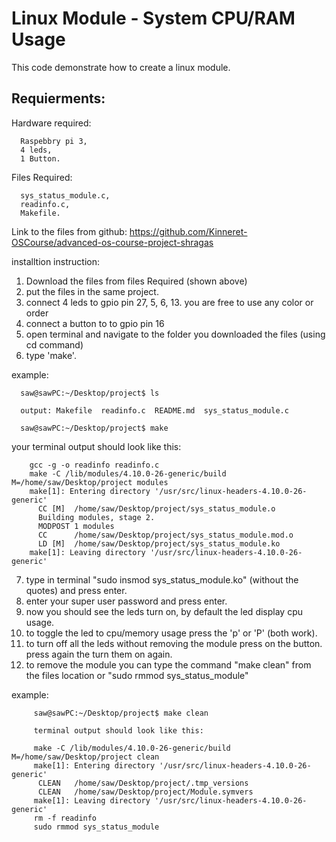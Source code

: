 # Linux Module - System CPU/RAM Usage

This code demonstrate how to create a linux module.

## Requierments:

Hardware required:
~~~
  Raspebbry pi 3,
  4 leds,
  1 Button.
~~~
Files Required:
~~~
  sys_status_module.c,
  readinfo.c,
  Makefile.
~~~
Link to the files from github: https://github.com/Kinneret-OSCourse/advanced-os-course-project-shragas

installtion instruction:
  1. Download the files from files Required (shown above)
  2. put the files in the same project.
  3. connect 4 leds to gpio pin 27, 5, 6, 13. you are free to use any color or order
  4. connect a button to to gpio pin 16  
  5. open terminal and navigate to the folder you downloaded the files (using cd command)
  6. type 'make'.

  example:
  ~~~
    saw@sawPC:~/Desktop/project$ ls

    output: Makefile  readinfo.c  README.md  sys_status_module.c

    saw@sawPC:~/Desktop/project$ make
~~~
  your terminal output should look like this:
~~~
    gcc -g -o readinfo readinfo.c
    make -C /lib/modules/4.10.0-26-generic/build M=/home/saw/Desktop/project modules
    make[1]: Entering directory '/usr/src/linux-headers-4.10.0-26-generic'
      CC [M]  /home/saw/Desktop/project/sys_status_module.o
      Building modules, stage 2.
      MODPOST 1 modules
      CC      /home/saw/Desktop/project/sys_status_module.mod.o
      LD [M]  /home/saw/Desktop/project/sys_status_module.ko
    make[1]: Leaving directory '/usr/src/linux-headers-4.10.0-26-generic'
~~~
  7. type in terminal "sudo insmod sys_status_module.ko" (without the quotes) and press enter.
  8. enter your super user password and press enter.
  9. now you should see the leds turn on, by default the led display cpu usage.
  10. to toggle the led to cpu/memory usage press the 'p' or 'P' (both work).
  11. to turn off all the leds without removing the module press on the button. press again the turn them on again.
  12. to remove the module you can type the command "make clean" from the files location or "sudo rmmod sys_status_module"

example:
~~~
     saw@sawPC:~/Desktop/project$ make clean

     terminal output should look like this:

     make -C /lib/modules/4.10.0-26-generic/build M=/home/saw/Desktop/project clean
     make[1]: Entering directory '/usr/src/linux-headers-4.10.0-26-generic'
      CLEAN   /home/saw/Desktop/project/.tmp_versions
      CLEAN   /home/saw/Desktop/project/Module.symvers
     make[1]: Leaving directory '/usr/src/linux-headers-4.10.0-26-generic'
     rm -f readinfo
     sudo rmmod sys_status_module
~~~
